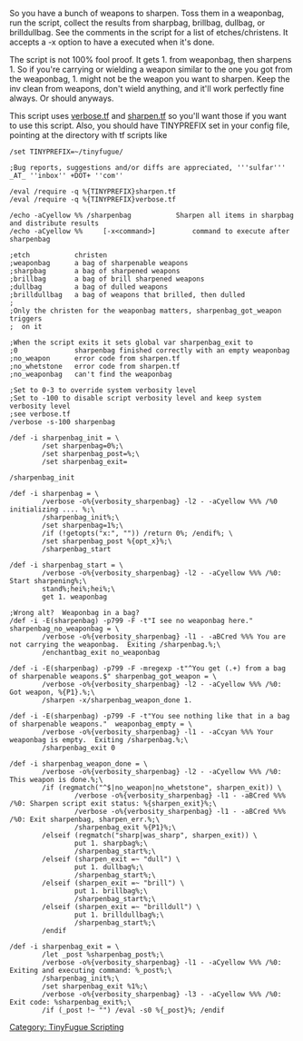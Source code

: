 So you have a bunch of weapons to sharpen. Toss them in a weaponbag, run
the script, collect the results from sharpbag, brillbag, dullbag, or
brilldullbag. See the comments in the script for a list of
etches/christens. It accepts a -x<command> option to have a <command>
executed when it's done.

The script is not 100% fool proof. It gets 1. from weaponbag, then
sharpens 1. So if you're carrying or wielding a weapon similar to the
one you got from the weaponbag, 1. might not be the weapon you want to
sharpen. Keep the inv clean from weapons, don't wield anything, and
it'll work perfectly fine always. Or should anyways.

This script uses [verbose.tf](verbose.tf "wikilink") and
[sharpen.tf](sharpen.tf "wikilink") so you'll want those if you want to
use this script. Also, you should have TINYPREFIX set in your config
file, pointing at the directory with tf scripts like

    /set TINYPREFIX=~/tinyfugue/

    ;Bug reports, suggestions and/or diffs are appreciated, '''sulfar''' _AT_ ''inbox'' +DOT+ ''com''

    /eval /require -q %{TINYPREFIX}sharpen.tf
    /eval /require -q %{TINYPREFIX}verbose.tf

    /echo -aCyellow %% /sharpenbag           Sharpen all items in sharpbag and distribute results
    /echo -aCyellow %%     [-x<command>]         command to execute after sharpenbag

    ;etch           christen
    ;weaponbag      a bag of sharpenable weapons
    ;sharpbag       a bag of sharpened weapons
    ;brillbag       a bag of brill sharpened weapons
    ;dullbag        a bag of dulled weapons
    ;brilldullbag   a bag of weapons that brilled, then dulled
    ;
    ;Only the christen for the weaponbag matters, sharpenbag_got_weapon triggers
    ;  on it

    ;When the script exits it sets global var sharpenbag_exit to
    ;0              sharpenbag finished correctly with an empty weaponbag
    ;no_weapon      error code from sharpen.tf
    ;no_whetstone   error code from sharpen.tf
    ;no_weaponbag   can't find the weaponbag

    ;Set to 0-3 to override system verbosity level
    ;Set to -100 to disable script verbosity level and keep system verbosity level
    ;see verbose.tf
    /verbose -s-100 sharpenbag

    /def -i sharpenbag_init = \
            /set sharpenbag=0%;\
            /set sharpenbag_post=%;\
            /set sharpenbag_exit=

    /sharpenbag_init

    /def -i sharpenbag = \
            /verbose -o%{verbosity_sharpenbag} -l2 - -aCyellow %%% /%0 initializing .... %;\
            /sharpenbag_init%;\
            /set sharpenbag=1%;\
            /if (!getopts("x:", "")) /return 0%; /endif%; \
            /set sharpenbag_post %{opt_x}%;\
            /sharpenbag_start

    /def -i sharpenbag_start = \
            /verbose -o%{verbosity_sharpenbag} -l2 - -aCyellow %%% /%0: Start sharpening%;\
            stand%;hei%;hei%;\
            get 1. weaponbag

    ;Wrong alt?  Weaponbag in a bag?
    /def -i -E(sharpenbag) -p799 -F -t"I see no weaponbag here." sharpenbag_no_weaponbag = \
            /verbose -o%{verbosity_sharpenbag} -l1 - -aBCred %%% You are not carrying the weaponbag.  Exiting /sharpenbag.%;\
            /enchantbag_exit no_weaponbag

    /def -i -E(sharpenbag) -p799 -F -mregexp -t"^You get (.+) from a bag of sharpenable weapons.$" sharpenbag_got_weapon = \
            /verbose -o%{verbosity_sharpenbag} -l2 - -aCyellow %%% /%0: Got weapon, %{P1}.%;\
            /sharpen -x/sharpenbag_weapon_done 1.

    /def -i -E(sharpenbag) -p799 -F -t"You see nothing like that in a bag of sharpenable weapons."  weaponbag_empty = \
            /verbose -o%{verbosity_sharpenbag} -l1 - -aCcyan %%% Your weaponbag is empty.  Exiting /sharpenbag.%;\
            /sharpenbag_exit 0

    /def -i sharpenbag_weapon_done = \
            /verbose -o%{verbosity_sharpenbag} -l2 - -aCyellow %%% /%0: This weapon is done.%;\
            /if (regmatch("^$|no_weapon|no_whetstone", sharpen_exit)) \
                    /verbose -o%{verbosity_sharpenbag} -l1 - -aBCred %%% /%0: Sharpen script exit status: %{sharpen_exit}%;\
                    /verbose -o%{verbosity_sharpenbag} -l1 - -aBCred %%% /%0: Exit sharpenbag, sharpen_err.%;\
                    /sharpenbag_exit %{P1}%;\
            /elseif (regmatch("sharp|was_sharp", sharpen_exit)) \
                    put 1. sharpbag%;\
                    /sharpenbag_start%;\
            /elseif (sharpen_exit =~ "dull") \
                    put 1. dullbag%;\
                    /sharpenbag_start%;\
            /elseif (sharpen_exit =~ "brill") \
                    put 1. brillbag%;\
                    /sharpenbag_start%;\
            /elseif (sharpen_exit =~ "brilldull") \
                    put 1. brilldullbag%;\
                    /sharpenbag_start%;\
            /endif

    /def -i sharpenbag_exit = \
            /let _post %sharpenbag_post%;\
            /verbose -o%{verbosity_sharpenbag} -l1 - -aCyellow %%% /%0: Exiting and executing command: %_post%;\
            /sharpenbag_init%;\
            /set sharpenbag_exit %1%;\
            /verbose -o%{verbosity_sharpenbag} -l3 - -aCyellow %%% /%0: Exit code: %sharpenbag_exit%;\
            /if (_post !~ "") /eval -s0 %{_post}%; /endif

[Category: TinyFugue
Scripting](Category:_TinyFugue_Scripting "wikilink")
